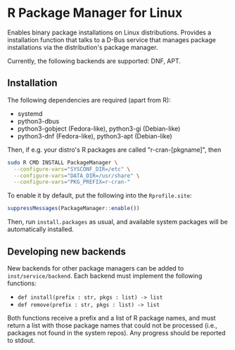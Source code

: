 # R Package Manager for Linux

Enables binary package installations on Linux distributions.
Provides a installation function that talks to a D-Bus service that manages
package installations via the distribution's package manager.

Currently, the following backends are supported: DNF, APT.

## Installation

The following dependencies are required (apart from R):

- systemd
- python3-dbus
- python3-gobject (Fedora-like), python3-gi (Debian-like)
- python3-dnf (Fedora-like), python3-apt (Debian-like)

Then, if e.g. your distro's R packages are called "r-cran-[pkgname]", then

```bash
sudo R CMD INSTALL PackageManager \
  --configure-vars="SYSCONF_DIR=/etc" \
  --configure-vars="DATA_DIR=/usr/share" \
  --configure-vars="PKG_PREFIX=r-cran-"
```

To enable it by default, put the following into the `Rprofile.site`:

```r
suppressMessages(PackageManager::enable())
```

Then, run `install.packages` as usual, and available system packages will be
automatically installed.

## Developing new backends

New backends for other package managers can be added to `inst/service/backend`.
Each backend must implement the following functions:

- `def install(prefix : str, pkgs : list) -> list`
- `def remove(prefix : str, pkgs : list) -> list`

Both functions receive a prefix and a list of R package names, and must return
a list with those package names that could not be processed (i.e., packages not
found in the system repos). Any progress should be reported to stdout.
